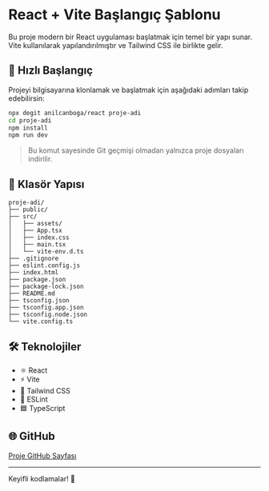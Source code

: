 # React + Vite Başlangıç Şablonu

Bu proje modern bir React uygulaması başlatmak için temel bir yapı sunar. Vite kullanılarak yapılandırılmıştır ve Tailwind CSS ile birlikte gelir.

## 🚀 Hızlı Başlangıç

Projeyi bilgisayarına klonlamak ve başlatmak için aşağıdaki adımları takip edebilirsin:

```bash
npx degit anilcanboga/react proje-adi
cd proje-adi
npm install
npm run dev
```

> Bu komut sayesinde Git geçmişi olmadan yalnızca proje dosyaları indirilir.

## 📁 Klasör Yapısı

```
proje-adi/
├── public/
├── src/
│   ├── assets/
│   ├── App.tsx
│   ├── index.css
│   ├── main.tsx
│   └── vite-env.d.ts
├── .gitignore
├── eslint.config.js
├── index.html
├── package.json
├── package-lock.json
├── README.md
├── tsconfig.json
├── tsconfig.app.json
├── tsconfig.node.json
└── vite.config.ts
```

## 🛠 Teknolojiler

- ⚛️ React
- ⚡ Vite
- 🎨 Tailwind CSS
- 🧹 ESLint
- 🟦 TypeScript

## 🌐 GitHub

[Proje GitHub Sayfası](https://github.com/anilcanboga/react)

---

Keyifli kodlamalar! 🎉
